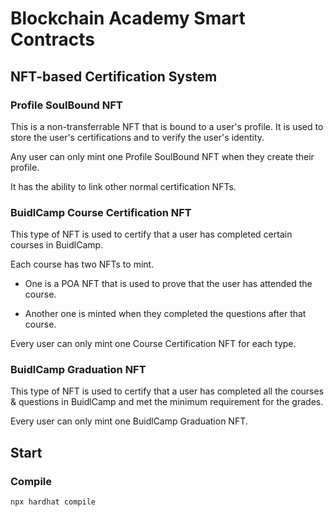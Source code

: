 # Blockchain Academy Smart Contracts


## NFT-based Certification System

### Profile SoulBound NFT

This is a non-transferrable NFT that is bound to a user's profile. It is used to store the user's certifications and to verify the user's identity.

Any user can only mint one Profile SoulBound NFT when they create their profile.

It has the ability to link other normal certification NFTs.

### BuidlCamp Course Certification NFT

This type of NFT is used to certify that a user has completed certain courses in BuidlCamp.

Each course has two NFTs to mint. 

- One is a POA NFT that is used to prove that the user has attended the course. 

- Another one is minted when they completed the questions after that course.

Every user can only mint one Course Certification NFT for each type.


### BuidlCamp Graduation NFT

This type of NFT is used to certify that a user has completed all the courses & questions in BuidlCamp and met the minimum requirement for the grades.

Every user can only mint one BuidlCamp Graduation NFT.




## Start

### Compile

```
npx hardhat compile
```
